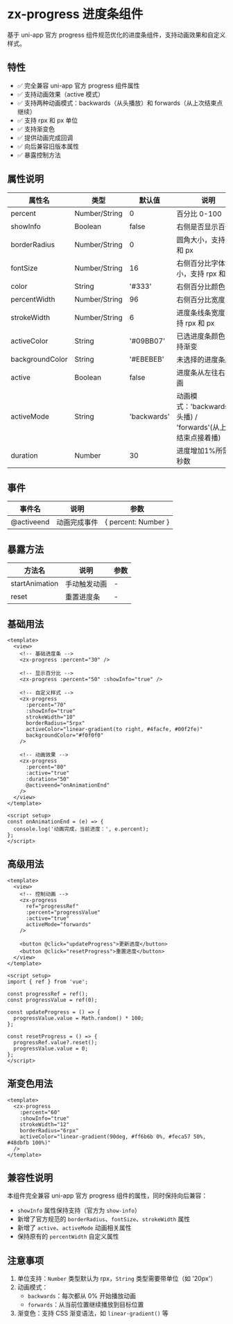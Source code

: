 # zx-progress 进度条组件

基于 uni-app 官方 progress 组件规范优化的进度条组件，支持动画效果和自定义样式。

## 特性

- ✅ 完全兼容 uni-app 官方 progress 组件属性
- ✅ 支持动画效果（active 模式）
- ✅ 支持两种动画模式：backwards（从头播放）和 forwards（从上次结束点继续）
- ✅ 支持 rpx 和 px 单位
- ✅ 支持渐变色
- ✅ 提供动画完成回调
- ✅ 向后兼容旧版本属性
- ✅ 暴露控制方法

## 属性说明

| 属性名 | 类型 | 默认值 | 说明 | 
|--------|------|--------|------|
| percent | Number/String | 0 | 百分比 0-100 |
| showInfo | Boolean | false | 右侧是否显示百分比 |
| borderRadius | Number/String | 0 | 圆角大小，支持 rpx 和 px |
| fontSize | Number/String | 16 | 右侧百分比字体大小，支持 rpx 和 px |
| color | String | '#333' | 右侧百分比颜色 |
| percentWidth | Number/String | 96 | 右侧百分比宽度 |
| strokeWidth | Number/String | 6 | 进度条线条宽度，支持 rpx 和 px |
| activeColor | String | '#09BB07' | 已选进度条颜色，支持渐变 |
| backgroundColor | String | '#EBEBEB' | 未选择的进度条颜色 |
| active | Boolean | false | 进度条从左往右的动画 |
| activeMode | String | 'backwards' | 动画模式：'backwards'(从头播) / 'forwards'(从上次结束点接着播) |
| duration | Number | 30 | 进度增加1%所需毫秒数 |

## 事件

| 事件名 | 说明 | 参数 |
|--------|------|------|
| @activeend | 动画完成事件 | { percent: Number } |

## 暴露方法

| 方法名 | 说明 | 参数 |
|--------|------|------|
| startAnimation | 手动触发动画 | - |
| reset | 重置进度条 | - |

## 基础用法

```vue
<template>
  <view>
    <!-- 基础进度条 -->
    <zx-progress :percent="30" />
    
    <!-- 显示百分比 -->
    <zx-progress :percent="50" :showInfo="true" />
    
    <!-- 自定义样式 -->
    <zx-progress 
      :percent="70" 
      :showInfo="true"
      strokeWidth="10"
      borderRadius="5rpx"
      activeColor="linear-gradient(to right, #4facfe, #00f2fe)"
      backgroundColor="#f0f0f0"
    />
    
    <!-- 动画效果 -->
    <zx-progress 
      :percent="80" 
      :active="true"
      :duration="50"
      @activeend="onAnimationEnd"
    />
  </view>
</template>

<script setup>
const onAnimationEnd = (e) => {
  console.log('动画完成，当前进度：', e.percent);
};
</script>
```

## 高级用法

```vue
<template>
  <view>
    <!-- 控制动画 -->
    <zx-progress 
      ref="progressRef"
      :percent="progressValue" 
      :active="true"
      activeMode="forwards"
    />
    
    <button @click="updateProgress">更新进度</button>
    <button @click="resetProgress">重置进度</button>
  </view>
</template>

<script setup>
import { ref } from 'vue';

const progressRef = ref();
const progressValue = ref(0);

const updateProgress = () => {
  progressValue.value = Math.random() * 100;
};

const resetProgress = () => {
  progressRef.value?.reset();
  progressValue.value = 0;
};
</script>
```

## 渐变色用法

```vue
<template>
  <zx-progress 
    :percent="60"
    :showInfo="true"
    strokeWidth="12"
    borderRadius="6rpx"
    activeColor="linear-gradient(90deg, #ff6b6b 0%, #feca57 50%, #48dbfb 100%)"
  />
</template>
```

## 兼容性说明

本组件完全兼容 uni-app 官方 progress 组件的属性，同时保持向后兼容：

- `showInfo` 属性保持支持（官方为 `show-info`）
- 新增了官方规范的 `borderRadius`、`fontSize`、`strokeWidth` 属性
- 新增了 `active`、`activeMode` 动画相关属性
- 保持原有的 `percentWidth` 自定义属性

## 注意事项

1. 单位支持：`Number` 类型默认为 rpx，`String` 类型需要带单位（如 '20px'）
2. 动画模式：
   - `backwards`：每次都从 0% 开始播放动画
   - `forwards`：从当前位置继续播放到目标位置
3. 渐变色：支持 CSS 渐变语法，如 `linear-gradient()` 等

